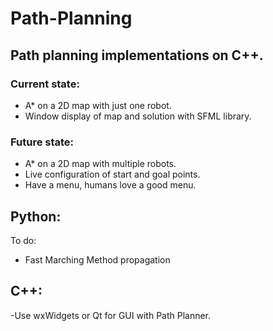 # Path-Planning

## Path planning implementations on C++.

### Current state:

  - A* on a 2D map with just one robot.
  - Window display of map and solution with SFML library.

### Future state:

  - A* on a 2D map with multiple robots.
  - Live configuration of start and goal points.
  - Have a menu, humans love a good menu.

## Python:

To do:

  - Fast Marching Method propagation

## C++:

  -Use wxWidgets or Qt for GUI with Path Planner.
  

